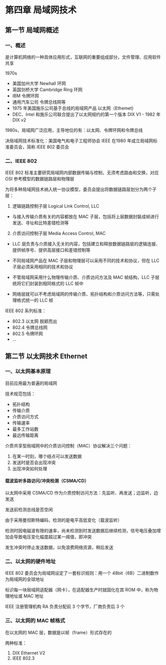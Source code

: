 # 第四章 局域网技术

## 第一节 局域网概述

### 一、概述

是计算机网络的一种具体应用形式，互联网的重要组成部分，文件管理、应用软件共享

1970s
- 美国加州大学 Newhall 环网
- 英国剑桥大学 Cambridge Ring 环网
- IBM 令牌环网
- 通用汽车公司 令牌总线网等
- 1975 年美国施乐公司基于总线的局域网产品 以太网（Ethemet)
- DEC、Intel 和施乐公司联合提出了以太网规约的第一个版本 DIX V1 - 1982 年 DIX v2

1980s，局域网广泛应用，主导地位的有：以太网、令牌环网和令牌总线

决局域网技术标准化：美国电气和电子工程师协会 IEEE 在1980 年成立局域网标准委员会，简称 IEEE 802 委员会

### 二、IEEE 802

IEEE 802 标准主要研究局域网内部数据传输与控制，无须考虑路由和交换，对应 OSI 参考模型的数据链路层和物理层

为将多种局域网技术纳入统一协议模型，委员会提出将数据链路层划分为两个子层：

1. 逻辑链路控制子层 Logical Link Control, LLC
- 与接入传输介质有关的内容都放在 MAC 子层，包括将上层数据封裝成帧进行发送、寻址和比特差错检测等

2. 介质访问控制子层 Media Access Control, MAC
- LLC 层负责与介质接入无关的内容，包括建立和释放数据链路层的逻辑连接、提供帧序号、提供高层接口和差错控制等

- 不同局域网产品在 MAC 子层和物理层可以采用不同的技术和协议，但在 LLC 子层必须采用相同的技术和协议
- 不管局域网采用什么物理传输介质、介质访问方法及 MAC 帧结构，LLC 子层统将它们封装到相同格式的 LLC 帧中
- 网络层就可以不考虑局域网的传输介质、拓扑结构和介质访问方法等，只需处理格式统一的 LLC 帧

IEEE 802 系列标准：

- 802.3 以太网 脱颖而出
- 802.4 令牌总线网
- 802.5 令牌环网
- ...

## 第二节 以太网技术 Ethernet

### 一、以太网基本原理

目前应用最为普遍的局域网

技术规范包括：

- 拓扑结构
- 传输介质
- 介质访问方式
- 传输速率
- 最多工作站数
- 最远传输距离

介质共享型局域网中的介质访问控制（MAC）协议解决三个问题：

1. 在某一时刻，哪个结点可以发送数据
2. 发送时是否会出现冲突
3. 出现冲突如何处理

#### 载波监听多路访问/冲突检测（CSMA/CD）

以太网中采用 CSMA/CD 作为介质控制访问方法：先监听、再发送；边监听，边发送

发送前检测总线是否空闲

由于采用曼彻斯特编码，检测的是电平高低变化（载波监听）

检测时因电磁波有限的速率，尚未检测到时发送数据后继续检测，信号电压叠加增加会导致电压变化幅度超过某一阈值，即冲突

发生冲突时停止发送数据，以免浪费网络资源，稍后发送

### 二、以太网的硬件地址

IEEE 802 委员会为局域网设定了一套标识规则：用一个 48bit（6B）二进制数作为局域网的全球地址

标识每一块局域网适配器（网卡），在适配器生产时就固化在其 ROM 中，称为物理地址或 MAC 地址

IEEE 注册管理机构 RA 负责分配前 3 个字节，厂商负责后 3 个

### 三、以太网的 MAC 帧格式

在以太网的 MAC 层，数据是以帧（frame）形式存在的

两种标准：

1. DIX Ethernet V2
2. IEEE 802.3




